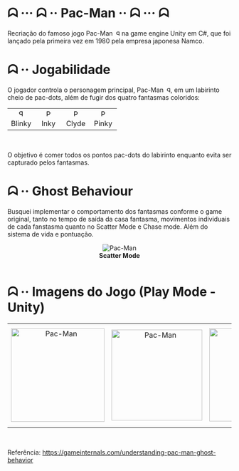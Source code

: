 # ᗣ ··· ᗣ ·· Pac-Man ·· ᗣ ··· ᗣ

Recriação do famoso jogo Pac-Man <img src="ImagensProjetoFinalizado\Pac-Man.png" alt="Pac-Man" width="12" height="12" style="transform: scaleX(-1);"> na game engine Unity em C#, que foi lançado pela primeira vez em 1980 pela empresa japonesa Namco.

# ᗣ ·· Jogabilidade
O jogador controla o personagem principal, Pac-Man <img src="ImagensProjetoFinalizado\Pac-Man.png" alt="Pac-Man" width="12" height="12" style="transform: scaleX(-1);">, em um labirinto cheio de pac-dots, além de fugir dos quatro fantasmas coloridos: 

<table>
  <tr>
    <td align="center" style="width: 25%;">
      <img src="ImagensProjetoFinalizado\Blinky.png" alt="Pac-Man" width="15" height="15" style="transform: scaleX(-1);">
    </td>
    <td align="center" style="width: 25%;">
      <img src="ImagensProjetoFinalizado\Inky.png" alt="Pac-Man" width="15" height="15">
    </td>
    <td align="center" style="width: 25%;">
      <img src="ImagensProjetoFinalizado\Clyde.png" alt="Pac-Man" width="15" height="15">
    </td>
    <td align="center" style="width: 25%;">
      <img src="ImagensProjetoFinalizado\Pinky.png" alt="Pac-Man" width="15" height="15">
    </td>
  </tr>
  <tr>
    <td align="center" style="width: 25%;">Blinky</td>
    <td align="center" style="width: 25%;">Inky</td>
    <td align="center" style="width: 25%;">Clyde</td>
    <td align="center" style="width: 25%;">Pinky</td>
  </tr>
</table>

<br/>

O objetivo é comer todos os pontos pac-dots do labirinto enquanto evita ser capturado pelos fantasmas.

# ᗣ ·· Ghost Behaviour
Busquei implementar o comportamento dos fantasmas conforme o game original, tanto no tempo de saída da casa fantasma, movimentos individuais de cada fanstasma quanto no Scatter Mode e Chase mode. Além do sistema de vida e pontuação.
<div style="display: flex; flex-wrap: wrap;">
    <div style="flex: 100%;" align="center">
        <img src="ImagensProjetoFinalizado\ScatterMode.png" alt="Pac-Man">
    </div>
</div>
<div style="display: flex; flex-wrap: wrap;">
    <div style="flex: 100%;" align="center">
        <strong>Scatter Mode</strong>
    </div>
</div>

<br/>

# ᗣ ·· Imagens do Jogo (Play Mode - Unity)
<table>
  <tr>
    <td align="center" style="width: 25%;">
      <img src="ImagensProjetoFinalizado\Unity_Pacman02.PNG" alt="Pac-Man" width="210">
    </td>
    <td align="center" style="width: 25%;">
      <img src="ImagensProjetoFinalizado\Unity_Pacman03.PNG" alt="Pac-Man" width="204">
    </td>
    <td align="center" style="width: 25%;">
      <img src="ImagensProjetoFinalizado\Unity_Pacman04.PNG" alt="Pac-Man" width="209">
    </td>
    <td align="center" style="width: 25%;">
      <img src="ImagensProjetoFinalizado\Unity_Pacman05.PNG" alt="Pac-Man" width="226">
    </td>
  </tr>
</table>

<br/>

Referência: https://gameinternals.com/understanding-pac-man-ghost-behavior
